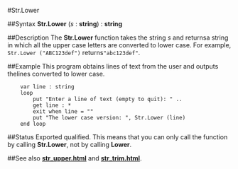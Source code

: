 
#Str.Lower

##Syntax
**Str.Lower** (_s_ : **string**) : **string**



##Description
The **Str.Lower** function takes the string _s_ and returnsa string in which all the upper case letters are converted to lower case. For example, `Str.Lower ("ABC123def")` returns`"abc123def"`.



##Example
This program obtains lines of text from the user and outputs thelines converted to lower case.


        var line : string
        loop
            put "Enter a line of text (empty to quit): " ..
            get line : *
            exit when line = ""
            put "The lower case version: ", Str.Lower (line)
        end loop
    
##Status
Exported qualified.
This means that you can only call the function by calling **Str.Lower**, not by calling **Lower**.



##See also
**[str_upper.html](Str.Upper)** and **[str_trim.html](Str.Trim)**.


